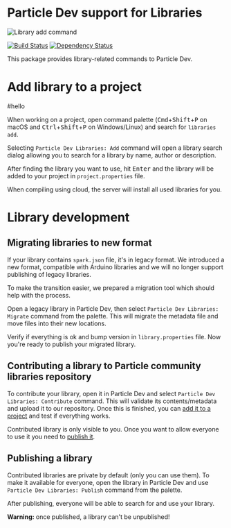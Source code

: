 # Particle Dev support for Libraries

![Library add command](https://raw.githubusercontent.com/spark/particle-dev-libraries/master/resources/library_add.gif)

[![Build Status](https://travis-ci.org/spark/particle-dev-libraries.svg?branch=master)](https://travis-ci.org/spark/particle-dev-libraries)
[![Dependency Status](https://dependencyci.com/github/spark/particle-dev-libraries/badge)](https://dependencyci.com/github/spark/particle-dev-libraries)

This package provides library-related commands to Particle Dev.

# Add library to a project
#hello

When working on a project, open command palette (<kbd>Cmd</kbd>+<kbd>Shift</kbd>+<kbd>P</kbd> on macOS and <kbd>Ctrl</kbd>+<kbd>Shift</kbd>+<kbd>P</kbd> on Windows/Linux) and search for `libraries add`.

Selecting `Particle Dev Libraries: Add` command will open a library search dialog allowing you to search for a library by name, author or description.

After finding the library you want to use, hit <kbd>Enter</kbd> and the library will be added to your project in `project.properties` file.

When compiling using cloud, the server will install all used libraries for you.

# Library development

## Migrating libraries to new format

If your library contains `spark.json` file, it's in legacy format. We introduced a new format, compatible with Arduino libraries and we will no longer support publishing of legacy libraries.

To make the transition easier, we prepared a migration tool which should help with the process.

Open a legacy library in Particle Dev, then select `Particle Dev Libraries: Migrate` command from the palette. This will migrate the metadata file and move files into their new locations.

Verify if everything is ok and bump version in `library.properties` file. Now you're ready to publish your migrated library.

## Contributing a library to Particle community libraries repository

To contribute your library, open it in Particle Dev and select `Particle Dev Libraries: Contribute` command. This will validate its contents/metadata and upload it to our repository. Once this is finished, you can [add it to a project](#add-library-to-a-project) and test if everything works.

Contributed library is only visible to you. Once you want to allow everyone to use it you need to [publish it](#publishing-a-library).

## Publishing a library

Contributed libraries are private by default (only you can use them). To make it available for everyone, open the library in Particle Dev and use `Particle Dev Libraries: Publish` command from the palette.

After publishing, everyone will be able to search for and use your library.

**Warning:** once published, a library can't be unpublished!

